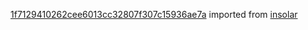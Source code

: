 [1f7129410262cee6013cc32807f307c15936ae7a](https://github.com/insolar/insolar/commit/1f7129410262cee6013cc32807f307c15936ae7a) imported from [insolar](https://github.com/insolar/insolar)
